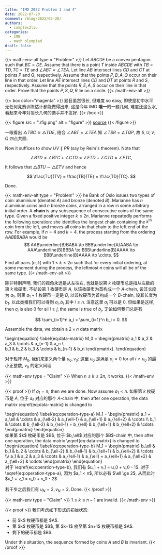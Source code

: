 ```yaml
---
title: "IMO 2022 Problem 1 and 4"
date: 2022-07-20
comment: /blog/2022/07-20/
authors:
  - complex2liu
categories:
  - IMO
  - math olympiad
draft: false
---
```


{{< math-env-alt type = "Problem" >}}
Let $ABCDE$ be a convex pentagon such that $BC = DE$.
Assume that there is a point $T$ inside $ABCDE$ with
$TB = TD, TC = TE$ and $\angle ABT = \angle TEA$.
Let line $AB$ intersect lines $CD$ and $CT$
at points $P$ and $Q$, respectively.
Assume that the points $P, B, A, Q$ occur on their line in that order.
Let line $AE$ intersect lines $CD$ and $DT$
at points $R$ and $S$, respectively.
Assume that the points $R, E, A, S$ occur on their line in that order.
Prove that the points $P, S, Q, R$ lie on a circle.
{{< /math-env-alt >}}

{{< box color="magenta" >}}
题目虽然很长, 但难度 so easy, 即使是初中水平无任何竞赛训练估计都能做得出来.
这是今年 IMO <b>唯一</b>的一题几何, 难度还这么水,
看起来今年对擅长几何的选手并不友好.
{{< /box >}}

{{< figure src = "./fig.png" alt = "figure" >}}
<a href="./fig.asy">source</a>
{{< /figure >}}

一眼看出 $\triangle TBC$ $\cong$ $\triangle TDE$,
结合 $\angle ABT = \angle TEA$ 知 $\angle TSR = \angle TQP$,
故 $S, U, V, Q$ 四点共圆.

Now it suffices to show $UV \parallel PR$ (say by Reim's theorem).
Note that

$$
\angle BTD = \angle BTC + \angle CTD = \angle ETD + \angle CTD = \angle ETC,
$$

It follows that $\triangle BTU$ $\sim$ $\triangle ETV$ and hence

$$
\frac{TU}{TV} = \frac{TB}{TE} = \frac{TD}{TC}.
$$

Done.

{{< math-env-alt type = "Problem" >}}
he Bank of Oslo issues two types of coin:
aluminium (denoted $A$) and bronze (denoted $B$).
Marianne has $n$ aluminium coins and $n$ bronze coins,
arranged in a row in some arbitrary initial order.
A <b>chain</b> is any subsequence of consecutive coins of the same type.
Given a fixed positive integer $k\le 2n$,
Marianne repeatedly performs the following operation:
she identifies the longest chain containing the $k^{\text{th}}$ coin from the left,
and moves all coins in that chain to the left end of the row.
For example, if $n = 4$ and $k = 4$, the process starting from the ordering $AABBBABA$ would be
$$
AAB\underline{B}BABA
\to
BBB\underline{A}AABA
\to
AAA\underline{B}BBBA
\to
BBB\underline{B}AAAA
\to
BBB\underline{B}AAAA
\to
\cdots.
$$
Find all pairs $(n, k)$ with $1 \le k \le 2n$ such that
for every initial ordering, at some moment during the process,
the leftmost $n$ coins will all be of the same type.
{{< /math-env-alt >}}

除非特别声明, 我们的视角永远是从左往右,
也就是说第 $k$ 枚硬币总是指从左数的第 $k$ 枚硬币.
不妨设第 $1$ 枚硬币是 $A$, 以该枚硬币为首构成一个 $A$-chain,
设其长度为 $a_1$. 则第 $a_1 + 1$ 枚硬币一定是 $B$,
以该枚硬币为首构成一个 $B$-chain, 设其长度为 $b_1$.
以此类推我们可以得到 $a_i, b_i$ 其中 $i \le n$.
注意这里 $a_j$ 可以是 $0$, 但如果是这样, then $a_i$ is also $0$ for all $i \ge j$,
the same is true of $b_j$. 无论如何我们总是有

$$
\sum_{i=1}^n a_i = \sum_{i=1}^n b_i = 0.
$$

Assemble the data, we obtain a $2\times n$ data matrix

\begin{equation}
\label{eq:data-matrix}
M_0 =
\begin{pmatrix}
a_1 & a_2 & a_3 & \cdots & a_{n-1} & a_n \\\
b_1 & b_2 & b_3 & \cdots & b_{n-1} & b_n
\end{pmatrix}.
\end{equation}

对于矩阵 $M_0$, 我们来定义两个量 $u_0, v_0$:
这里 $u_0$ 是满足 $a_i = 0$ for all $i \ge u_0$ 的最小正整数,
$v_0$ 的定义同理.

{{< math-env type = "Claim" >}}
When $n \le k \le 2n$, it works.
{{< /math-env >}}

{{< proof >}}
If $a_1 = n$, then we are done. Now assume $a_1 < n$.
如果第 $k$ 枚硬币是 $A$, 位于 $a_\ell$ 对应的那个 $A$-chain 中,
then after one operation, the data matrix \eqref{eq:data-matrix} is changed to

<div style="overflow-x: auto;">
\begin{equation}
\label{eq:operation-type-a}
M_1 =
\begin{pmatrix}
a_1 + a_\ell & \cdots & a_{\ell-2} & a_{\ell-1} & a_{\ell+1} & a_{\ell+2} & \cdots \\
b_1 & \cdots & b_{\ell-2} & b_{\ell-1} + b_{\ell} & b_{\ell+1} & b_{\ell+2} & \cdots 
\end{pmatrix}
\end{equation}
</div>

<p style="margin: 0;">
如果第 $k$ 枚硬币是 $B$, 位于 $b_\ell$ 对应的那个 $B$-chain 中,
then after one operation, the data matrix \eqref{eq:data-matrix} is changed to
</p>

<div style="overflow-x: auto;">
\begin{equation}
\label{eq:operation-type-b}
M_1 = 
\begin{pmatrix}
b_\ell & b_1 & b_2 & \cdots & b_{\ell-2} & b_{\ell-1} & b_{\ell+1} & b_{\ell+2} & \cdots \\\
a_1 & a_2 & a_3 & \cdots & a_{\ell-1} & a_{\ell} + a_{\ell+1} & a_{\ell+2} & a_{\ell+3} & \cdots
\end{pmatrix}
\end{equation}
</div>

<p style="margin-top: 0; margin-bottom: 1rem;">
对于 \eqref{eq:operation-type-b}, 我们有 $u_1 + v_1 = u_0 + v_0 - 1$.
对于 \eqref{eq:operation-type-a}, 因为 $a_1 < n$, 所以必有 $\ell \ge 2$,
从而此时 $u_1 + v_1 = u_0 + v_0 - 2$.
</p>

若干步之后我们有 $u_N = 2, v_N = 2$. Done.
{{< /proof >}}

{{< math-env type = "Claim" >}}
$1 \le k \le n - 1$ are invalid.
{{< /math-env >}}

{{< proof >}}
我们考虑如下形式的初始状态:

<ul>
<li>
前 $k$ 枚硬币都是 $A$.
</li>

<li>
第 $k$ 枚硬币是 $B$, 第 $k+1$ 枚至第 $n+1$ 枚硬币都是 $A$.
</li>

<li>
剩下的硬币都是 $B$.
</li>
</ul>

Under this situation, the sequence formed by coins $A$ and $B$ is invariant.
{{< /proof >}}
